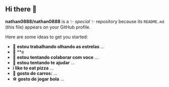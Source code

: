 ## Hi there 👋


**nathan0888/nathan0888** is a ✨ _special_ ✨ repository because its `README.md` (this file) appears on your GitHub profile.

Here are some ideas to get you started:

- 🔭 **estou trabalhando olhando as estrelas** ...
- 🌱 **e
- 👯 **estou tentando colaborar com voce** ...
- 🤔 **estou tentando te ajudar** ...
-  **i like to eat pizza** ...
- 🚙 **gosto de carros:** ...
- ⚽ **gosto de jogar bola** ...
  


